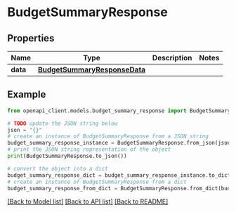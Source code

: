 # BudgetSummaryResponse


## Properties

Name | Type | Description | Notes
------------ | ------------- | ------------- | -------------
**data** | [**BudgetSummaryResponseData**](BudgetSummaryResponseData.md) |  | 

## Example

```python
from openapi_client.models.budget_summary_response import BudgetSummaryResponse

# TODO update the JSON string below
json = "{}"
# create an instance of BudgetSummaryResponse from a JSON string
budget_summary_response_instance = BudgetSummaryResponse.from_json(json)
# print the JSON string representation of the object
print(BudgetSummaryResponse.to_json())

# convert the object into a dict
budget_summary_response_dict = budget_summary_response_instance.to_dict()
# create an instance of BudgetSummaryResponse from a dict
budget_summary_response_from_dict = BudgetSummaryResponse.from_dict(budget_summary_response_dict)
```
[[Back to Model list]](../README.md#documentation-for-models) [[Back to API list]](../README.md#documentation-for-api-endpoints) [[Back to README]](../README.md)


